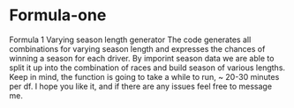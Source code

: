 # Formula-one
Formula 1 Varying season length generator
The code generates all combinations for varying season length and expresses the chances of winning a season for each driver. By imporint season data we are able to split it up into the combination of races and build season of various lengths. Keep in mind, the function is going to take a while to run, ~ 20-30 minutes per df.
I hope you like it, and if there are any issues feel free to message me.
